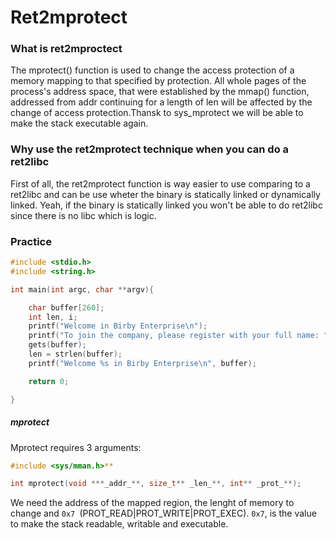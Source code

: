 # Ret2mprotect
### What is ret2mproctect
The mprotect() function is used to change the access protection of a memory mapping to that specified by protection. All whole pages of the process's address space, that were established by the mmap() function, addressed from addr continuing for a length of len will be affected by the change of access protection.Thansk to sys_mprotect we will be able to make the stack executable again.

### Why use the ret2mprotect technique when you can do a ret2libc
First of all, the ret2mprotect function is way easier to use comparing to a ret2libc and can be use wheter the binary is statically linked or dynamically linked. Yeah, if the binary is statically linked you won't be able to do ret2libc since there is no libc which is logic.

### Practice

```c
#include <stdio.h>
#include <string.h>

int main(int argc, char **argv){

    char buffer[260];
    int len, i;
    printf("Welcome in Birby Enterprise\n");
    printf("To join the company, please register with your full name: ");
    gets(buffer);
    len = strlen(buffer);
    printf("Welcome %s in Birby Enterprise\n", buffer);

    return 0;

}
```
##### mprotect
Mprotect requires 3 arguments: 
```c
#include <sys/mman.h>**

int mprotect(void ***_addr_**, size_t** _len_**, int** _prot_**);
```
We need the address of the mapped region, the lenght of memory to change and `0x7 `(PROT_READ|PROT_WRITE|PROT_EXEC). `0x7`, is the value to make the stack readable, writable and executable.
